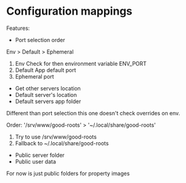 # Configuration mappings

Features:
- Port selection order

Env > Default > Ephemeral
1) Env
Check for then environment variable ENV_PORT
2) Default
App default port
3) Ephemeral port

- Get other servers location
- Default server's location
- Default servers app folder

Different than port selection this one doesn't check overrides on env.

Order: '/srv/www/good-roots' > '~/.local/share/good-roots'
1) Try to use /srv/www/good-roots
2) Fallback to ~/.local/share/good-roots

- Public server folder
- Public user data

For now is just public folders for property images
